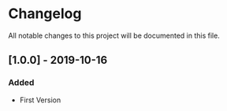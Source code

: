 # Changelog
All notable changes to this project will be documented in this file.

## [1.0.0] - 2019-10-16
### Added

 - First Version